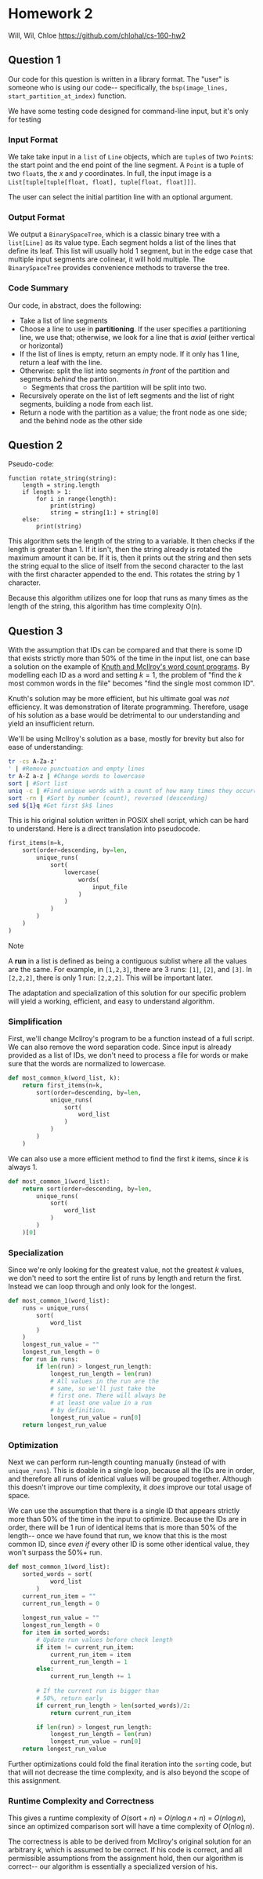 # Homework 2

Will, Wil, Chloe
https://github.com/chlohal/cs-160-hw2

## Question 1

Our code for this question is written in a library format. The "user" is someone who is using our code-- specifically, the `bsp(image_lines, start_partition_at_index)` function.

We have some testing code designed for command-line input, but it's only for testing

### Input Format

We take take input in a `list` of `Line` objects, which are `tuple`s of two `Point`s: the start point and the end point of the line segment. A `Point` is a tuple of two `float`s, the $x$ and $y$ coordinates. In full, the input image is a `List[tuple[tuple[float, float], tuple[float, float]]]`.

The user can select the initial partition line with an optional argument.

### Output Format 

We output a `BinarySpaceTree`, which is a classic binary tree with a `list[Line]` as its value type. Each segment holds a list of the lines that define its leaf. This list will usually hold 1 segment, but in the edge case that multiple input segments are colinear, it will hold multiple. The `BinarySpaceTree` provides convenience methods to traverse the tree.

### Code Summary

Our code, in abstract, does the following:
- Take a list of line segments
- Choose a line to use in **partitioning**. If the user specifies a partitioning line, we use that; otherwise, we look for a line that is *axial* (either vertical or horizontal)
- If the list of lines is empty, return an empty node. If it only has 1 line, return a leaf with the line.
- Otherwise: split the list into segments *in front* of the partition and segments *behind* the partition.
	- Segments that cross the partition will be split into two.
- Recursively operate on the list of left segments and the list of right segments, building a node from each list.
- Return a node with the partition as a value; the front node as one side; and the behind node as the other side

## Question 2

Pseudo-code:

```
function rotate_string(string):
    length = string.length
    if length > 1:
        for i in range(length):
            print(string)
            string = string[1:] + string[0]
    else:
        print(string)
```

This algorithm sets the length of the string to a variable. It then checks if the length is greater than 1. If it isn't, then the string already is rotated the maximum amount it can be. If it is, then it prints out the string and then sets the string equal to the slice of itself from the second character to the last with the first character appended to the end. This rotates the string by 1 character.

Because this algorithm utilizes one for loop that runs as many times as the length of the string, this algorithm has time complexity O(n).

## Question 3

With the assumption that IDs can be compared and that there is some ID that exists strictly more than 50% of the time in the input list, one can base a solution on the example of [Knuth and McIlroy's word count programs](https://www.cs.tufts.edu/~nr/cs257/archive/don-knuth/pearls-2.pdf). By modelling each ID as a word and setting $k=1$, the problem of "find the $k$ most common words in the file" becomes "find the single most common ID".

Knuth's solution may be more efficient, but his ultimate goal was *not* efficiency. It was demonstration of literate programming. Therefore, usage of his solution as a base would be detrimental to our understanding and yield an insufficient return.

We'll be using McIlroy's solution as a base, mostly for brevity but also for ease of understanding:

```bash
tr -cs A-Za-z' 
' | #Remove punctuation and empty lines
tr A-Z a-z | #Change words to lowercase
sort | #Sort list
uniq -c | #Find unique words with a count of how many times they occurred 
sort -rn | #Sort by number (count), reversed (descending)
sed ${1}q #Get first $k$ lines
```

This is his original solution written in POSIX shell script, which can be hard to understand. Here is a direct translation into pseudocode.


```python 
first_items(n=k, 
	sort(order=descending, by=len, 
		unique_runs(
			sort(
				lowercase(
					words(
						input_file
					)
				)
			)
		)
	)
)
```

> [!NOTE]
> A **run** in a list is defined as being a contiguous sublist where all the values are the same. For example, in `[1,2,3]`, there are 3 runs: `[1]`, `[2]`, and `[3]`. In `[2,2,2]`, there is only 1 run: `[2,2,2]`. This will be important later.


The adaptation and specialization of this solution for our specific problem will yield a working, efficient, 
and easy to understand algorithm.

### Simplification

First, we'll change McIlroy's program to be a function instead of a full script. We can also remove the word separation code. Since input is already provided as a list of IDs, we don't need to process a file for words or make sure that the words are normalized to lowercase.

```python 
def most_common_k(word_list, k):
	return first_items(n=k, 
		sort(order=descending, by=len, 
			unique_runs(
				sort(
					word_list
				)
			)
		)
	)
```

We can also use a more efficient method to find the first $k$ items, since $k$ is always $1$.

```python
def most_common_1(word_list):
	return sort(order=descending, by=len, 
		unique_runs(
			sort(
				word_list
			)
		)
	)[0]
```
### Specialization 

Since we're only looking for the greatest value, not the greatest $k$ values, we don't need to sort the entire list of runs by length and return the first. Instead we can loop through and only look for the longest. 

```python
def most_common_1(word_list):
	runs = unique_runs(
		sort(
			word_list
		)
	)
	longest_run_value = ""
	longest_run_length = 0
	for run in runs:
		if len(run) > longest_run_length:
			longest_run_length = len(run)
			# All values in the run are the
			# same, so we'll just take the 
			# first one. There will always be 
			# at least one value in a run 
			# by definition.
			longest_run_value = run[0]
	return longest_run_value
```

### Optimization 

Next we can perform run-length counting manually (instead of with `unique_runs`). This is doable in a single loop, because all the IDs are in order, and therefore all runs of identical values will be grouped together. Although this doesn't improve our time complexity, it *does* improve our total usage of space.

We can use the assumption that there is a single ID that appears strictly more than 50% of the time in the input to optimize. Because the IDs are in order, there will be 1 run of identical items that is more than 50% of the length-- once we have found that run, we know that this is the most common ID, since *even if* every other ID is some other identical value, they won't surpass the 50%+ run. 

```python
def most_common_1(word_list):
	sorted_words = sort(
			word_list
		)
	current_run_item = ""
	current_run_length = 0
	
	longest_run_value = ""
	longest_run_length = 0
	for item in sorted_words:
		# Update run values before check length
		if item != current_run_item:
			current_run_item = item
			current_run_length = 1
		else:
			current_run_length += 1
		
		# If the current run is bigger than
		# 50%, return early 
		if current_run_length > len(sorted_words)/2:
	        return current_run_item

		if len(run) > longest_run_length:
			longest_run_length = len(run)
			longest_run_value = run[0]
	return longest_run_value
```


Further optimizations could fold the final iteration into the `sort`ing code, but that will not decrease the time complexity, and is also beyond the scope of this assignment.

### Runtime Complexity and Correctness

This gives a runtime complexity of $O(\text{sort} + n)$ = $O(n \log n + n)$ = $O(n \log n)$, since an optimized comparison sort will have a time complexity of $O(n \log n)$.

The correctness is able to be derived from McIlroy's original solution for an arbitrary $k$, which is assumed to be correct. If his code is correct, and all permissible assumptions from the assignment hold, then our algorithm is correct-- our algorithm is essentially a specialized version of his.
